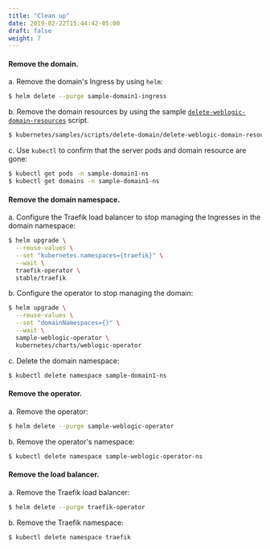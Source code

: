```yaml
---
title: "Clean up"
date: 2019-02-22T15:44:42-05:00
draft: false
weight: 7
---
```



#### Remove the domain.

a.	Remove the domain's Ingress by using `helm`:

```bash
$ helm delete --purge sample-domain1-ingress
```
b.	Remove the domain resources by using the sample [`delete-weblogic-domain-resources`](../kubernetes/samples/scripts/delete-domain/delete-weblogic-domain-resources.sh) script.

```bash
$ kubernetes/samples/scripts/delete-domain/delete-weblogic-domain-resources.sh -d sample-domain1
```

c.	Use `kubectl` to confirm that the server pods and domain resource are gone:

```bash
$ kubectl get pods -n sample-domain1-ns
$ kubectl get domains -n sample-domain1-ns
```

#### Remove the domain namespace.
a.	Configure the Traefik load balancer to stop managing the Ingresses in the domain namespace:

```bash
$ helm upgrade \
  --reuse-values \
  --set "kubernetes.namespaces={traefik}" \
  --wait \
  traefik-operator \
  stable/traefik
```

b.	Configure the operator to stop managing the domain:

```bash
$ helm upgrade \
  --reuse-values \
  --set "domainNamespaces={}" \
  --wait \
  sample-weblogic-operator \
  kubernetes/charts/weblogic-operator
```
c.	Delete the domain namespace:

```bash
$ kubectl delete namespace sample-domain1-ns
```


#### Remove the operator.

a.	Remove the operator:

```bash
$ helm delete --purge sample-weblogic-operator
```

b.	Remove the operator's namespace:

```bash
$ kubectl delete namespace sample-weblogic-operator-ns
```

#### Remove the load balancer.

a.	Remove the Traefik load balancer:

```bash
$ helm delete --purge traefik-operator
```

b.	Remove the Traefik namespace:

```bash
$ kubectl delete namespace traefik
```
